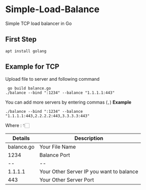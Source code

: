 # Simple-Load-Balance
Simple TCP load balancer in Go

## First Step

    apt install golang

## Example for TCP 
Upload file to server and following command

     go build balance.go
    ./balance --bind ":1234" --balance "1.1.1.1:443" 
You can add more servers by entering commas (`,`)
**Example**

    ./balance --bind ":1234" --balance "1.1.1.1:443,2.2.2.2:443,3.3.3.3:443"

Where : 👇🏻


|Details| Description |
|--|--|
| balance.go |   Your File Name |
|1234  | Balance Port |
|--|--|
|1.1.1.1 | Your Other Server IP you want to balance | 
| 443 | Your Other Server Port |


